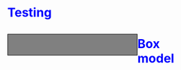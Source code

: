 # Testing 
<!DOCTYPE HTML>
<html>
<head> 
<meta charset="utf-8">
<title> box model </title>
<style>
*{box-sizing: border-box;}
h1 {color: blue;}
p {width: 300px;
   height: 50px;
   border: 1px solid black;
   background-color: grey;
   float: left;} 
       
#p1{}
#p2{}
#p3{}
</style>
</head>
  
<body> 
<h1> Box model </h1>
<p1 id="#p1"></p1>
<p2 id="#p2"></p2>
<p3 id="#p3"></p3>
 
</body>
</html>

